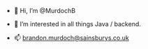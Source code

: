 - 👋 Hi, I’m @MurdochB
- 👀 I’m interested in all things Java / backend. 


- 📫 brandon.murdoch@sainsburys.co.uk

<!---
MurdochB/MurdochB is a ✨ special ✨ repository because its `README.md` (this file) appears on your GitHub profile.
You can click the Preview link to take a look at your changes.
--->
